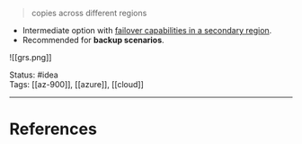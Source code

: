 > copies across different regions

- Intermediate option with <u>failover capabilities in a secondary region</u>.
- Recommended for **backup scenarios**.

![[grs.png]]

Status: #idea  
Tags: [[az-900]], [[azure]], [[cloud]]  

---
# References